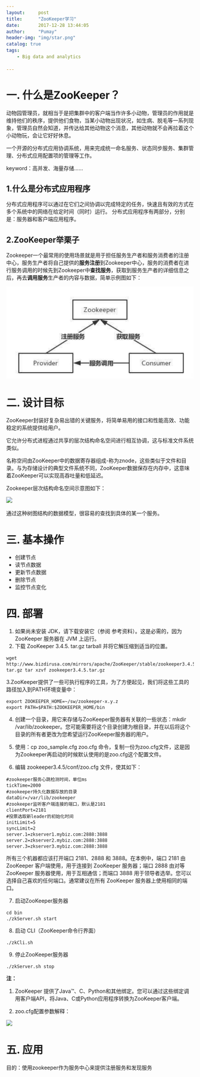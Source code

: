 ```yaml
---
layout:     post
title:      "ZooKeeper学习"
date:       2017-12-28 13:44:05
author:     "Pumay"
header-img: "img/star.png"
catalog: true
tags:
    - Big data and analytics
    
---
```



# 一. 什么是ZooKeeper？

动物园管理员，就相当于是把集群中的客户端当作许多小动物，管理员的作用就是维持他们的秩序，提供他们食物，当某小动物出现状况，如生病、脱毛等一系列现象，管理员自然会知道，并传达给其他动物这个消息，其他动物就不会再拉着这个小动物玩，会让它好好休息。

一个开源的分布式应用协调系统，用来完成统一命名服务、状态同步服务、集群管理、分布式应用配置项的管理等工作。

keyword：高并发、海量存储……

## 1.什么是分布式应用程序

分布式应用程序可以通过在它们之间协调以完成特定的任务，快速且有效的方式在多个系统中的网络在给定时间（同时）运行。
分布式应用程序有两部分，分别是：服务器和客户端应用程序。

## 2.ZooKeeper举栗子

Zookeeper一个最常用的使用场景就是用于担任服务生产者和服务消费者的注册中心，服务生产者将自己提供的**服务注册**到Zookeeper中心，服务的消费者在进行服务调用的时候先到Zookeeper中**查找服务**，获取到服务生产者的详细信息之后，再去**调用服务**生产者的内容与数据，简单示例图如下：

![](/img/in-post/2017-12-28-ZooKeeper/zookeeper_scene.png)


# 二. 设计目标

ZooKeeper封装好复杂易出错的关键服务，将简单易用的接口和性能高效、功能稳定的系统提供给用户。

它允许分布式进程通过共享的层次结构命名空间进行相互协调，这与标准文件系统类似。

名称空间由ZooKeeper中的数据寄存器组成-称为znode，这些类似于文件和目录。与为存储设计的典型文件系统不同，ZooKeeper数据保存在内存中，这意味着ZooKeeper可以实现高吞吐量和低延迟。

Zookeeper层次结构命名空间示意图如下：

![](https://pic4.zhimg.com/50/v2-26df9b73e9b2248fbe2d287904928f41_hd.jpg)

通过这种树图结构的数据模型，很容易的查找到具体的某一个服务。

# 三. 基本操作

- 创建节点
- 读节点数据
- 更新节点数据
- 删除节点
- 监控节点变化

# 四. 部署

 1. 如果尚未安装 JDK，请下载安装它（参阅 参考资料）。这是必需的，因为 ZooKeeper 服务器在 JVM 上运行。
 2. 下载 ZooKeeper 3.4.5. tar.gz tarball 并将它解压缩到适当的位置。
 ```
 wget http://www.bizdirusa.com/mirrors/apache/ZooKeeper/stable/zookeeper3.4.5.
 tar.gz tar xzvf zookeeper3.4.5.tar.gz
 ```
 3.ZooKeeper提供了一些可执行程序的工具，为了方便起见，我们将这些工具的路径加入到PATH环境变量中：
 ``` 
 export ZOOKEEPER_HOME=~/sw/zookeeper-x.y.z
 export PATH=$PATH:$ZOOKEEPER_HOME/bin
 ```
 
 4. 创建一个目录，用它来存储与ZooKeeper服务器有关联的一些状态：mkdir /var/lib/zookeeper。您可能需要将这个目录创建为根目录，并在以后将这个目录的所有者更改为您希望运行ZooKeeper服务器的用户。

 5. 使用：cp zoo_sample.cfg zoo.cfg 命令，复制一份为zoo.cfg文件，这是因为Zookeeper再启动的时候默认使用的是zoo.cfg这个配置文件。
 
 6. 编辑 zookeeper3.4.5/conf/zoo.cfg 文件，使其如下：
 ```
 #zookeeper服务心跳检测时间，单位ms
 tickTime=2000 
 #zookeeper持久化数据存放的目录
 dataDir=/var/lib/zookeeper 
 #zookeeper监听客户端连接的端口，默认是2181
 clientPort=2181
 #投票选取新leader的初始化时间
 initLimit=5 
 syncLimit=2
 server.1=zkserver1.mybiz.com:2888:3888
 server.2=zkserver2.mybiz.com:2888:3888
 server.3=zkserver3.mybiz.com:2888:3888
 ```
 所有三个机器都应该打开端口 2181、2888 和 3888。在本例中，端口 2181 由 ZooKeeper 客户端使用，用于连接到 ZooKeeper 服务器；端口 2888 由对等 ZooKeeper 服务器使用，用于互相通信；而端口 3888 用于领导者选举。您可以选择自己喜欢的任何端口。通常建议在所有 ZooKeeper 服务器上使用相同的端口。
 
 7.	启动ZooKeeper服务器
 ``` 
 cd bin
 ./zkServer.sh start
 ```
 8.	启动 CLI（ZooKeeper命令行界面）
 ```
 ./zkCli.sh
 ```
 9.	停止ZooKeeper服务器
 ``` 
 ./zkServer.sh stop
 ``` 
 
 **注：**
 
 1. ZooKeeper 提供了Java™、C、Python和其他绑定。您可以通过这些绑定调用客户端API，将Java、C或Python应用程序转换为ZooKeeper客户端。
 
 2. zoo.cfg配置参数解释：
 
 ![](https://pic4.zhimg.com/50/v2-c1524d558c91edd16923927d9dab43e8_hd.jpg)
 
 # 五. 应用
 
 目的：使用zookeeper作为服务中心来提供注册服务和发现服务
